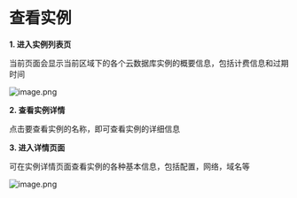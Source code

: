 # 查看实例

**1. 进入实例列表页**

当前页面会显示当前区域下的各个云数据库实例的概要信息，包括计费信息和过期时间

![image.png](https://img1.jcloudcs.com/cms/28a538fa-a25f-43e7-834b-ebf18e7f3cd420180704173602.png)

**2. 查看实例详情**

点击要查看实例的名称，即可查看实例的详细信息

**3. 进入详情页面**

可在实例详情页面查看实例的各种基本信息，包括配置，网络，域名等

![image.png](https://img1.jcloudcs.com/cms/2025d02f-a40f-4e0b-b41b-2c47f042c07b20180704173629.png)

